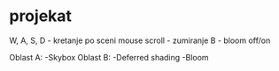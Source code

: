 # projekat
W, A, S, D - kretanje po sceni
mouse scroll - zumiranje
B - bloom off/on

Oblast A:
    -Skybox
Oblast B:
    -Deferred shading
    -Bloom
